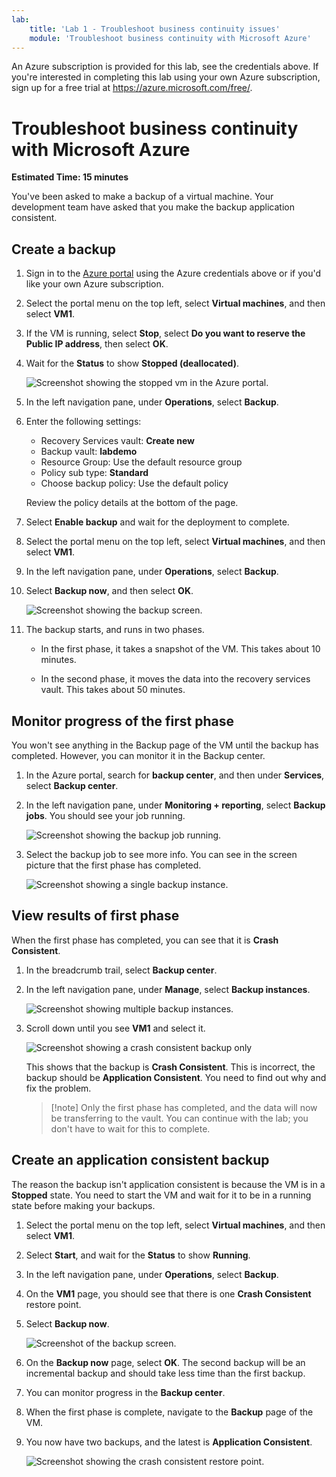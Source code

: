 ```yaml
---
lab:
    title: 'Lab 1 - Troubleshoot business continuity issues'
    module: 'Troubleshoot business continuity with Microsoft Azure'
---
```


An Azure subscription is provided for this lab, see the credentials above. If you're interested in completing this lab using your own Azure subscription, sign up for a free trial at <https://azure.microsoft.com/free/>.

# Troubleshoot business continuity with Microsoft Azure

**Estimated Time: 15 minutes**

You've been asked to make a backup of a virtual machine. Your development team have asked that you make the backup application consistent.

## Create a backup

1. Sign in to the [Azure portal](https://portal.azure.com) using the Azure credentials above or if you'd like your own Azure subscription.

1. Select the portal menu on the top left, select **Virtual machines**, and then select **VM1**.

1. If the VM is running, select **Stop**, select **Do you want to reserve the Public IP address**, then select **OK**. 

1. Wait for the **Status** to show **Stopped (deallocated)**.

    ![Screenshot showing the stopped vm in the Azure portal.](../media/mod1-stopped-vm.png)

1. In the left navigation pane, under **Operations**, select **Backup**.

1. Enter the following settings:

   - Recovery Services vault: **Create new**
   - Backup vault: **labdemo**
   - Resource Group: Use the default resource group
   - Policy sub type: **Standard**
   - Choose backup policy: Use the default policy

    Review the policy details at the bottom of the page.

1. Select **Enable backup** and wait for the deployment to complete.

1. Select the portal menu on the top left, select **Virtual machines**, and then select **VM1**.

1. In the left navigation pane, under **Operations**, select **Backup**.

1. Select **Backup now**, and then select **OK**.

    ![Screenshot showing the backup screen.](../media/4-machine-backup-screen.png)

1. The backup starts, and runs in two phases.

    - In the first phase, it takes a snapshot of the VM. This takes about 10 minutes.

    - In the second phase, it moves the data into the recovery services vault. This takes about 50 minutes.

## Monitor progress of the first phase

You won't see anything in the Backup page of the VM until the backup has completed. However, you can monitor it in the Backup center.

1. In the Azure portal, search for **backup center**, and then under **Services**, select **Backup center**.

1. In the left navigation pane, under **Monitoring + reporting**, select **Backup jobs**. You should see your job running.

    ![Screenshot showing the backup job running.](../media/4-backup-instances.png)

1. Select the backup job to see more info. You can see in the screen picture that the first phase has completed.

    ![Screenshot showing a single backup instance.](../media/4-single-backup.png)

## View results of first phase

When the first phase has completed, you can see that it is **Crash Consistent**.

1. In the breadcrumb trail, select **Backup center**.

1. In the left navigation pane, under **Manage**, select **Backup instances**.

    ![Screenshot showing multiple backup instances.](../media/4-multiple-backups.png)

1. Scroll down until you see **VM1** and select it.

    ![Screenshot showing a crash consistent backup only](../media/mod1-crash-consistent-backup.png)

    This shows that the backup is **Crash Consistent**. This is incorrect, the backup should be **Application Consistent**. You need to find out why and fix the problem.

    > [!note] Only the first phase has completed, and the data will now be transferring to the vault. You can continue with the lab; you don't have to wait for this to complete.

 
## Create an application consistent backup

The reason the backup isn't application consistent is because the VM is in a **Stopped** state. You need to start the VM and wait for it to be in a running state before making your backups.

1. Select the portal menu on the top left, select **Virtual machines**, and then select **VM1**.

1. Select **Start**, and wait for the **Status** to show **Running**.

1. In the left navigation pane, under **Operations**, select **Backup**.

1. On the **VM1** page, you should see that there is one **Crash Consistent** restore point.

1. Select **Backup now**.

    ![Screenshot of the backup screen.](../media/4-backup-screen.png)

1. On the **Backup now** page, select **OK**. The second backup will be an incremental backup and should take less time than the first backup.

1. You can monitor progress in the **Backup center**.

1. When the first phase is complete, navigate to the **Backup** page of the VM. 
1. You now have two backups, and the latest is **Application Consistent**.

    ![Screenshot showing the crash consistent restore point.](../media/4-crash-instance-restore-point.png)


